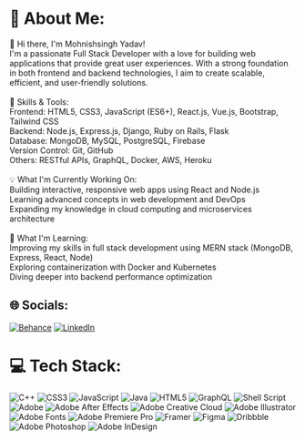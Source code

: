 # 💫 About Me:
👋 Hi there, I'm Mohnishsingh Yadav!<br>I'm a passionate Full Stack Developer with a love for building web applications that provide great user experiences. With a strong foundation in both frontend and backend technologies, I aim to create scalable, efficient, and user-friendly solutions.<br><br>🚀 Skills & Tools:<br>Frontend: HTML5, CSS3, JavaScript (ES6+), React.js, Vue.js, Bootstrap, Tailwind CSS<br>Backend: Node.js, Express.js, Django, Ruby on Rails, Flask<br>Database: MongoDB, MySQL, PostgreSQL, Firebase<br>Version Control: Git, GitHub<br>Others: RESTful APIs, GraphQL, Docker, AWS, Heroku<br><br>💡 What I'm Currently Working On:<br>Building interactive, responsive web apps using React and Node.js<br>Learning advanced concepts in web development and DevOps<br>Expanding my knowledge in cloud computing and microservices architecture<br><br>🌱 What I'm Learning:<br>Improving my skills in full stack development using MERN stack (MongoDB, Express, React, Node)<br>Exploring containerization with Docker and Kubernetes<br>Diving deeper into backend performance optimization<br>


## 🌐 Socials:
[![Behance](https://img.shields.io/badge/Behance-1769ff?logo=behance&logoColor=white)](https://www.behance.net/mohonishyadav) [![LinkedIn](https://img.shields.io/badge/LinkedIn-%230077B5.svg?logo=linkedin&logoColor=white)](https://www.linkedin.com/in/mohnishsingh-yadav-86916b257?lipi=urn%3Ali%3Apage%3Ad_flagship3_profile_view_base_contact_details%3BpOZgsoUJQgKznqh9W4S8sg%3D%3D) 

# 💻 Tech Stack:
![C++](https://img.shields.io/badge/c++-%2300599C.svg?style=for-the-badge&logo=c%2B%2B&logoColor=white) ![CSS3](https://img.shields.io/badge/css3-%231572B6.svg?style=for-the-badge&logo=css3&logoColor=white) ![JavaScript](https://img.shields.io/badge/javascript-%23323330.svg?style=for-the-badge&logo=javascript&logoColor=%23F7DF1E) ![Java](https://img.shields.io/badge/java-%23ED8B00.svg?style=for-the-badge&logo=openjdk&logoColor=white) ![HTML5](https://img.shields.io/badge/html5-%23E34F26.svg?style=for-the-badge&logo=html5&logoColor=white) ![GraphQL](https://img.shields.io/badge/-GraphQL-E10098?style=for-the-badge&logo=graphql&logoColor=white) ![Shell Script](https://img.shields.io/badge/shell_script-%23121011.svg?style=for-the-badge&logo=gnu-bash&logoColor=white) ![Adobe](https://img.shields.io/badge/adobe-%23FF0000.svg?style=for-the-badge&logo=adobe&logoColor=white) ![Adobe After Effects](https://img.shields.io/badge/Adobe%20After%20Effects-9999FF.svg?style=for-the-badge&logo=Adobe%20After%20Effects&logoColor=white) ![Adobe Creative Cloud](https://img.shields.io/badge/Adobe%20Creative%20Cloud-DA1F26.svg?style=for-the-badge&logo=Adobe%20Creative%20Cloud&logoColor=white) ![Adobe Illustrator](https://img.shields.io/badge/adobe%20illustrator-%23FF9A00.svg?style=for-the-badge&logo=adobe%20illustrator&logoColor=white) ![Adobe Fonts](https://img.shields.io/badge/Adobe%20Fonts-000B1D.svg?style=for-the-badge&logo=Adobe%20Fonts&logoColor=white) ![Adobe Premiere Pro](https://img.shields.io/badge/Adobe%20Premiere%20Pro-9999FF.svg?style=for-the-badge&logo=Adobe%20Premiere%20Pro&logoColor=white) ![Framer](https://img.shields.io/badge/Framer-black?style=for-the-badge&logo=framer&logoColor=blue) ![Figma](https://img.shields.io/badge/figma-%23F24E1E.svg?style=for-the-badge&logo=figma&logoColor=white) ![Dribbble](https://img.shields.io/badge/Dribbble-EA4C89?style=for-the-badge&logo=dribbble&logoColor=white) ![Adobe Photoshop](https://img.shields.io/badge/adobe%20photoshop-%2331A8FF.svg?style=for-the-badge&logo=adobe%20photoshop&logoColor=white) ![Adobe InDesign](https://img.shields.io/badge/Adobe%20InDesign-49021F?style=for-the-badge&logo=adobeindesign&logoColor=FF3366)

